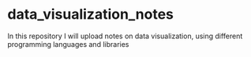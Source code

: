 # data_visualization_notes

In this repository I will upload notes on data visualization, using different programming languages and libraries

